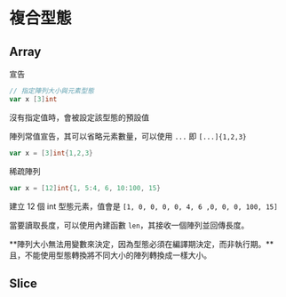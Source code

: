 # 複合型態
## Array

宣告

```go
// 指定陣列大小與元素型態
var x [3]int
```

沒有指定值時，會被設定該型態的預設值

陣列常值宣告，其可以省略元素數量，可以使用 `...` 即 `[...]{1,2,3}`
```go
var x = [3]int{1,2,3}
```

稀疏陣列

```go
var x = [12]int{1, 5:4, 6, 10:100, 15}
```

建立 12 個 int 型態元素，值會是 `[1, 0, 0, 0, 0, 4, 6 ,0, 0, 0, 100, 15]`

當要讀取長度，可以使用內建函數 `len`，其接收一個陣列並回傳長度。


**陣列大小無法用變數來決定，因為型態必須在編譯期決定，而非執行期。**且，不能使用型態轉換將不同大小的陣列轉換成一樣大小。


## Slice



